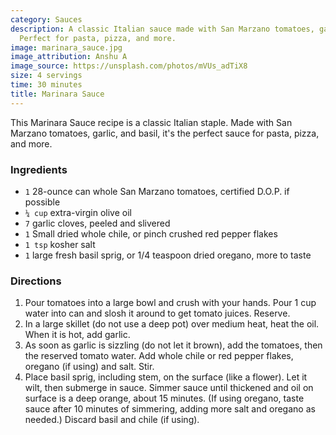 ```yaml
---
category: Sauces
description: A classic Italian sauce made with San Marzano tomatoes, garlic, and basil.
  Perfect for pasta, pizza, and more.
image: marinara_sauce.jpg
image_attribution: Anshu A
image_source: https://unsplash.com/photos/mVUs_adTiX8
size: 4 servings
time: 30 minutes
title: Marinara Sauce
---
```

This Marinara Sauce recipe is a classic Italian staple. Made with San Marzano tomatoes, garlic, and basil, it's the perfect sauce for pasta, pizza, and more. 

### Ingredients

* `1` 28-ounce can whole San Marzano tomatoes, certified D.O.P. if possible 
* `¼ cup` extra-virgin olive oil 
* `7` garlic cloves, peeled and slivered 
* `1` Small dried whole chile, or pinch crushed red pepper flakes 
* `1 tsp` kosher salt 
* `1` large fresh basil sprig, or 1/4 teaspoon dried oregano, more to taste 

### Directions

1. Pour tomatoes into a large bowl and crush with your hands. Pour 1 cup water into can and slosh it around to get tomato juices. Reserve.
2. In a large skillet (do not use a deep pot) over medium heat, heat the oil. When it is hot, add garlic.
3. As soon as garlic is sizzling (do not let it brown), add the tomatoes, then the reserved tomato water. Add whole chile or red pepper flakes, oregano (if using) and salt. Stir.
4. Place basil sprig, including stem, on the surface (like a flower). Let it wilt, then submerge in sauce. Simmer sauce until thickened and oil on surface is a deep orange, about 15 minutes. (If using oregano, taste sauce after 10 minutes of simmering, adding more salt and oregano as needed.) Discard basil and chile (if using).